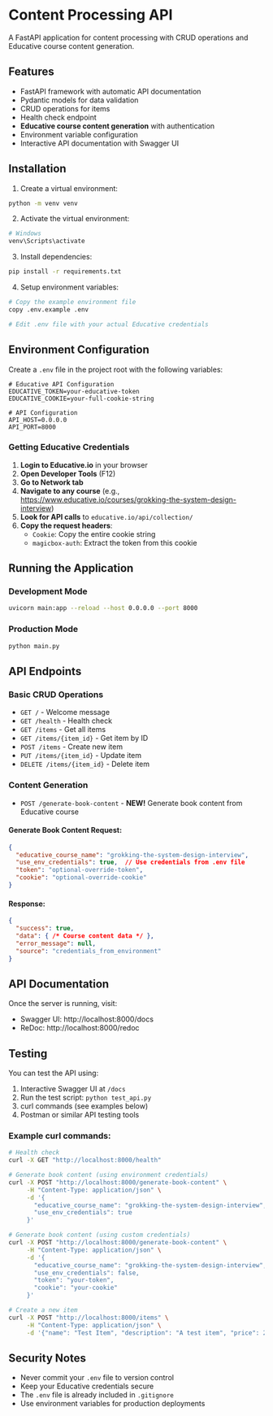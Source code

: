 # Content Processing API

A FastAPI application for content processing with CRUD operations and Educative course content generation.

## Features

- FastAPI framework with automatic API documentation
- Pydantic models for data validation
- CRUD operations for items
- Health check endpoint
- **Educative course content generation** with authentication
- Environment variable configuration
- Interactive API documentation with Swagger UI

## Installation

1. Create a virtual environment:
```bash
python -m venv venv
```

2. Activate the virtual environment:
```bash
# Windows
venv\Scripts\activate
```

3. Install dependencies:
```bash
pip install -r requirements.txt
```

4. Setup environment variables:
```bash
# Copy the example environment file
copy .env.example .env

# Edit .env file with your actual Educative credentials
```

## Environment Configuration

Create a `.env` file in the project root with the following variables:

```env
# Educative API Configuration
EDUCATIVE_TOKEN=your-educative-token
EDUCATIVE_COOKIE=your-full-cookie-string

# API Configuration
API_HOST=0.0.0.0
API_PORT=8000
```

### Getting Educative Credentials

1. **Login to Educative.io** in your browser
2. **Open Developer Tools** (F12)
3. **Go to Network tab**
4. **Navigate to any course** (e.g., https://www.educative.io/courses/grokking-the-system-design-interview)
5. **Look for API calls** to `educative.io/api/collection/`
6. **Copy the request headers**:
   - `Cookie`: Copy the entire cookie string
   - `magicbox-auth`: Extract the token from this cookie

## Running the Application

### Development Mode
```bash
uvicorn main:app --reload --host 0.0.0.0 --port 8000
```

### Production Mode
```bash
python main.py
```

## API Endpoints

### Basic CRUD Operations
- `GET /` - Welcome message
- `GET /health` - Health check
- `GET /items` - Get all items
- `GET /items/{item_id}` - Get item by ID
- `POST /items` - Create new item
- `PUT /items/{item_id}` - Update item
- `DELETE /items/{item_id}` - Delete item

### Content Generation
- `POST /generate-book-content` - **NEW!** Generate book content from Educative course

#### Generate Book Content Request:
```json
{
  "educative_course_name": "grokking-the-system-design-interview",
  "use_env_credentials": true,  // Use credentials from .env file
  "token": "optional-override-token",
  "cookie": "optional-override-cookie"
}
```

#### Response:
```json
{
  "success": true,
  "data": { /* Course content data */ },
  "error_message": null,
  "source": "credentials_from_environment"
}
```

## API Documentation

Once the server is running, visit:
- Swagger UI: http://localhost:8000/docs
- ReDoc: http://localhost:8000/redoc

## Testing

You can test the API using:
1. Interactive Swagger UI at `/docs`
2. Run the test script: `python test_api.py`
3. curl commands (see examples below)
4. Postman or similar API testing tools

### Example curl commands:

```bash
# Health check
curl -X GET "http://localhost:8000/health"

# Generate book content (using environment credentials)
curl -X POST "http://localhost:8000/generate-book-content" \
     -H "Content-Type: application/json" \
     -d '{
       "educative_course_name": "grokking-the-system-design-interview",
       "use_env_credentials": true
     }'

# Generate book content (using custom credentials)
curl -X POST "http://localhost:8000/generate-book-content" \
     -H "Content-Type: application/json" \
     -d '{
       "educative_course_name": "grokking-the-system-design-interview",
       "use_env_credentials": false,
       "token": "your-token",
       "cookie": "your-cookie"
     }'

# Create a new item
curl -X POST "http://localhost:8000/items" \
     -H "Content-Type: application/json" \
     -d '{"name": "Test Item", "description": "A test item", "price": 29.99}'
```

## Security Notes

- Never commit your `.env` file to version control
- Keep your Educative credentials secure
- The `.env` file is already included in `.gitignore`
- Use environment variables for production deployments
